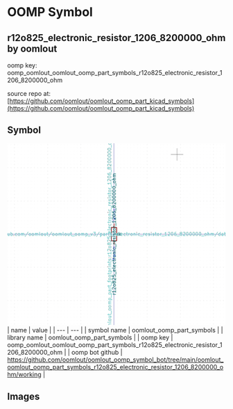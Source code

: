 # OOMP Symbol  
## r12o825_electronic_resistor_1206_8200000_ohm  by oomlout  
  
oomp key: oomp_oomlout_oomlout_oomp_part_symbols_r12o825_electronic_resistor_1206_8200000_ohm  
  
source repo at: [https://github.com/oomlout/oomlout_oomp_part_kicad_symbols](https://github.com/oomlout/oomlout_oomp_part_kicad_symbols)  
## Symbol  
  
[![working.png](working_600.png)](working.png)  
| name | value | 
| --- | --- | 
| symbol name | oomlout_oomp_part_symbols | 
| library name | oomlout_oomp_part_symbols | 
| oomp key | oomp_oomlout_oomlout_oomp_part_symbols_r12o825_electronic_resistor_1206_8200000_ohm | 
| oomp bot github | https://github.com/oomlout/oomlout_oomp_symbol_bot/tree/main/oomlout_oomlout_oomp_part_symbols_r12o825_electronic_resistor_1206_8200000_ohm/working | 
## Images  
